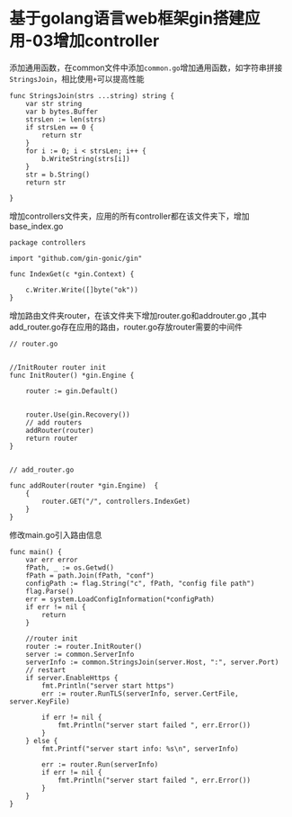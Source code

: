 # 基于golang语言web框架gin搭建应用-03增加controller

添加通用函数，在common文件中添加`common.go`增加通用函数，如字符串拼接`StringsJoin`，相比使用`+`可以提高性能

```
 func StringsJoin(strs ...string) string {
    var str string
    var b bytes.Buffer
    strsLen := len(strs)
    if strsLen == 0 {
        return str
    }
    for i := 0; i < strsLen; i++ {
        b.WriteString(strs[i])
    }
    str = b.String()
    return str

}
```

增加controllers文件夹，应用的所有controller都在该文件夹下，增加base\_index.go

```
package controllers

import "github.com/gin-gonic/gin"

func IndexGet(c *gin.Context) {

    c.Writer.Write([]byte("ok"))
}
```

增加路由文件夹router，在该文件夹下增加router.go和addrouter.go ,其中add\_router.go存在应用的路由，router.go存放router需要的中间件

```
// router.go


//InitRouter router init
func InitRouter() *gin.Engine {

    router := gin.Default()


    router.Use(gin.Recovery())
    // add routers
    addRouter(router)
    return router
}


// add_router.go

func addRouter(router *gin.Engine)  {
    {
        router.GET("/", controllers.IndexGet)
    }
}
```

修改main.go引入路由信息

```
func main() {
	var err error
	fPath, _ := os.Getwd()
	fPath = path.Join(fPath, "conf")
	configPath := flag.String("c", fPath, "config file path")
	flag.Parse()
	err = system.LoadConfigInformation(*configPath)
	if err != nil {
		return
	}

	//router init
	router := router.InitRouter()
	server := common.ServerInfo
	serverInfo := common.StringsJoin(server.Host, ":", server.Port)
	// restart
	if server.EnableHttps {
		fmt.Println("server start https")
		err := router.RunTLS(serverInfo, server.CertFile, server.KeyFile)

		if err != nil {
			fmt.Println("server start failed ", err.Error())
		}
	} else {
		fmt.Printf("server start info: %s\n", serverInfo)

		err := router.Run(serverInfo)
		if err != nil {
			fmt.Println("server start failed ", err.Error())
		}
	}
}
```



